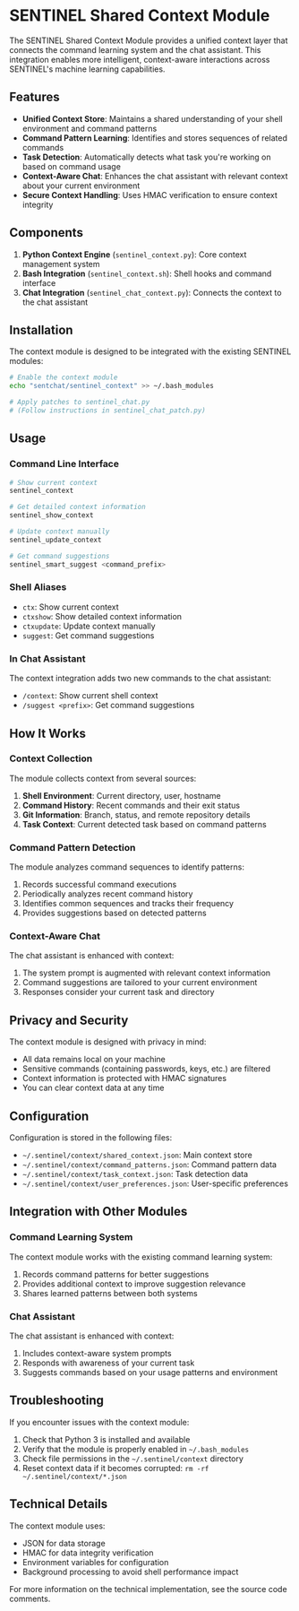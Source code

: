 # SENTINEL Shared Context Module

The SENTINEL Shared Context Module provides a unified context layer that connects the command learning system and the chat assistant. This integration enables more intelligent, context-aware interactions across SENTINEL's machine learning capabilities.

## Features

- **Unified Context Store**: Maintains a shared understanding of your shell environment and command patterns
- **Command Pattern Learning**: Identifies and stores sequences of related commands
- **Task Detection**: Automatically detects what task you're working on based on command usage
- **Context-Aware Chat**: Enhances the chat assistant with relevant context about your current environment
- **Secure Context Handling**: Uses HMAC verification to ensure context integrity

## Components

1. **Python Context Engine** (`sentinel_context.py`): Core context management system
2. **Bash Integration** (`sentinel_context.sh`): Shell hooks and command interface
3. **Chat Integration** (`sentinel_chat_context.py`): Connects the context to the chat assistant

## Installation

The context module is designed to be integrated with the existing SENTINEL modules:

```bash
# Enable the context module
echo "sentchat/sentinel_context" >> ~/.bash_modules

# Apply patches to sentinel_chat.py
# (Follow instructions in sentinel_chat_patch.py)
```

## Usage

### Command Line Interface

```bash
# Show current context
sentinel_context

# Get detailed context information
sentinel_show_context

# Update context manually
sentinel_update_context

# Get command suggestions
sentinel_smart_suggest <command_prefix>
```

### Shell Aliases

- `ctx`: Show current context
- `ctxshow`: Show detailed context information
- `ctxupdate`: Update context manually
- `suggest`: Get command suggestions

### In Chat Assistant

The context integration adds two new commands to the chat assistant:

- `/context`: Show current shell context
- `/suggest <prefix>`: Get command suggestions

## How It Works

### Context Collection

The module collects context from several sources:

1. **Shell Environment**: Current directory, user, hostname
2. **Command History**: Recent commands and their exit status
3. **Git Information**: Branch, status, and remote repository details
4. **Task Context**: Current detected task based on command patterns

### Command Pattern Detection

The module analyzes command sequences to identify patterns:

1. Records successful command executions
2. Periodically analyzes recent command history
3. Identifies common sequences and tracks their frequency
4. Provides suggestions based on detected patterns

### Context-Aware Chat

The chat assistant is enhanced with context:

1. The system prompt is augmented with relevant context information
2. Command suggestions are tailored to your current environment
3. Responses consider your current task and directory

## Privacy and Security

The context module is designed with privacy in mind:

- All data remains local on your machine
- Sensitive commands (containing passwords, keys, etc.) are filtered
- Context information is protected with HMAC signatures
- You can clear context data at any time

## Configuration

Configuration is stored in the following files:

- `~/.sentinel/context/shared_context.json`: Main context store
- `~/.sentinel/context/command_patterns.json`: Command pattern data
- `~/.sentinel/context/task_context.json`: Task detection data
- `~/.sentinel/context/user_preferences.json`: User-specific preferences

## Integration with Other Modules

### Command Learning System

The context module works with the existing command learning system:

1. Records command patterns for better suggestions
2. Provides additional context to improve suggestion relevance
3. Shares learned patterns between both systems

### Chat Assistant

The chat assistant is enhanced with context:

1. Includes context-aware system prompts
2. Responds with awareness of your current task
3. Suggests commands based on your usage patterns and environment

## Troubleshooting

If you encounter issues with the context module:

1. Check that Python 3 is installed and available
2. Verify that the module is properly enabled in `~/.bash_modules`
3. Check file permissions in the `~/.sentinel/context` directory
4. Reset context data if it becomes corrupted: `rm -rf ~/.sentinel/context/*.json`

## Technical Details

The context module uses:

- JSON for data storage
- HMAC for data integrity verification
- Environment variables for configuration
- Background processing to avoid shell performance impact

For more information on the technical implementation, see the source code comments. 